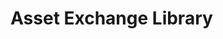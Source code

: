 <!--
 Copyright IBM Corp. All Rights Reserved.

 SPDX-License-Identifier: CC-BY-4.0
 -->
# Asset Exchange Library